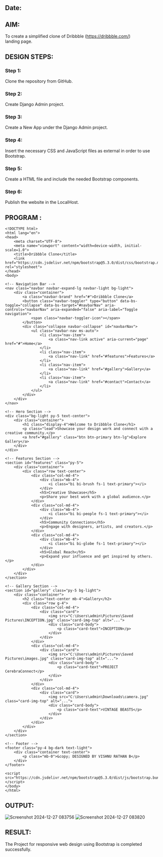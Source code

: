 
## Date:

## AIM:
To create a simplified clone of Dribbble (https://dribbble.com/) landing page.


## DESIGN STEPS:

### Step 1:
Clone the repository from GitHub.

### Step 2:
Create Django Admin project.

### Step 3:
Create a New App under the Django Admin project.

### Step 4:
Insert the necessary CSS and JavaScript files as external in order to use Bootstrap.

### Step 5:
Create a HTML file and include the needed Bootstrap components.

### Step 6:
Publish the website in the LocalHost.

## PROGRAM :
```
<!DOCTYPE html>
<html lang="en">
<head>
    <meta charset="UTF-8">
    <meta name="viewport" content="width=device-width, initial-scale=1.0">
    <title>Dribbble Clone</title>
    <link href="https://cdn.jsdelivr.net/npm/bootstrap@5.3.0/dist/css/bootstrap.min.css" rel="stylesheet">
</head>
<body>

<!-- Navigation Bar -->
<nav class="navbar navbar-expand-lg navbar-light bg-light">
    <div class="container">
        <a class="navbar-brand" href="#">Dribbble Clone</a>
        <button class="navbar-toggler" type="button" data-bs-toggle="collapse" data-bs-target="#navbarNav" aria-controls="navbarNav" aria-expanded="false" aria-label="Toggle navigation">
            <span class="navbar-toggler-icon"></span>
        </button>
        <div class="collapse navbar-collapse" id="navbarNav">
            <ul class="navbar-nav ms-auto">
                <li class="nav-item">
                    <a class="nav-link active" aria-current="page" href="#">Home</a>
                </li>
                <li class="nav-item">
                    <a class="nav-link" href="#features">Features</a>
                </li>
                <li class="nav-item">
                    <a class="nav-link" href="#gallery">Gallery</a>
                </li>
                <li class="nav-item">
                    <a class="nav-link" href="#contact">Contact</a>
                </li>
            </ul>
        </div>
    </div>
</nav>

<!-- Hero Section -->
<div class="bg-light py-5 text-center">
    <div class="container">
        <h1 class="display-4">Welcome to Dribbble Clone</h1>
        <p class="lead">Showcase your design work and connect with a creative community.</p>
        <a href="#gallery" class="btn btn-primary btn-lg">Explore Gallery</a>
    </div>
</div>

<!-- Features Section -->
<section id="features" class="py-5">
    <div class="container">
        <div class="row text-center">
            <div class="col-md-4">
                <div class="mb-4">
                    <i class="bi bi-brush fs-1 text-primary"></i>
                </div>
                <h5>Creative Showcase</h5>
                <p>Share your best work with a global audience.</p>
            </div>
            <div class="col-md-4">
                <div class="mb-4">
                    <i class="bi bi-people fs-1 text-primary"></i>
                </div>
                <h5>Community Connections</h5>
                <p>Engage with designers, artists, and creators.</p>
            </div>
            <div class="col-md-4">
                <div class="mb-4">
                    <i class="bi bi-globe fs-1 text-primary"></i>
                </div>
                <h5>Global Reach</h5>
                <p>Expand your influence and get inspired by others.</p>
            </div>
        </div>
    </div>
</section>

<!-- Gallery Section -->
<section id="gallery" class="py-5 bg-light">
    <div class="container">
        <h2 class="text-center mb-4">Gallery</h2>
        <div class="row g-4">
            <div class="col-md-4">
                <div class="card">
                    <img src="C:\Users\admin\Pictures\Saved Pictures\INCEPTION.jpg" class="card-img-top" alt="...">
                    <div class="card-body">
                        <p class="card-text">INCEPTION</p>
                    </div>
                </div>
            </div>
            <div class="col-md-4">
                <div class="card">
                    <img src="C:\Users\admin\Pictures\Saved Pictures\images.jpg" class="card-img-top" alt="...">
                    <div class="card-body">
                        <p class="card-text">PROJECT CerebraConnect</p>
                    </div>
                </div>
            </div>
            <div class="col-md-4">
                <div class="card">
                    <img src="C:\Users\admin\Downloads\camera.jpg" class="card-img-top" alt="...">
                    <div class="card-body">
                        <p class="card-text">VINTAGE BEASTS</p>
                    </div>
                </div>
            </div>
        </div>
    </div>
</section>

<!-- Footer -->
<footer class="py-4 bg-dark text-light">
    <div class="container text-center">
        <p class="mb-0">&copy; DESIGNED BY VISHNU RATHAN B</p>
    </div>
</footer>

<script src="https://cdn.jsdelivr.net/npm/bootstrap@5.3.0/dist/js/bootstrap.bundle.min.js"></script>
</body>
</html>

```

## OUTPUT:
![Screenshot 2024-12-27 083756](https://github.com/user-attachments/assets/44da9a44-8494-442e-834a-310bf5e09662)
![Screenshot 2024-12-27 083820](https://github.com/user-attachments/assets/d3efbdf8-da7e-49d9-b064-8bdcc0c2526f)


## RESULT:
The Project for responsive web design using Bootstrap is completed successfully.
